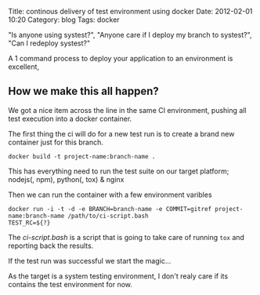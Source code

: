 Title:  continous delivery of test environment using docker
Date: 2012-02-01 10:20
Category: blog
Tags: docker

"Is anyone using systest?", "Anyone care if I deploy my branch to systest?", "Can I redeploy systest?"

A 1 command process to deploy your application to an environment is excellent,


How we make this all happen?
----------------------------

We got a nice item across the line in the same CI environment, pushing all test execution into a docker container.

The first thing the ci will do for a new test run is to create a brand new container just for this branch.

```
docker build -t project-name:branch-name .
```

This has everything need to run the test suite on our target platform; nodejs(, npm), python(, tox) & nginx

Then we can run the container with a few environment varibles

```
docker run -i -t -d -e BRANCH=branch-name -e COMMIT=gitref project-name:branch-name /path/to/ci-script.bash
TEST_RC=${?}
```

The _ci-script.bash_ is a script that is going to take care of running `tox` and reporting back the results.

If the test run was successful we start the magic...

As the target is a system testing environment, I don't realy care if its contains the test environment for now.
